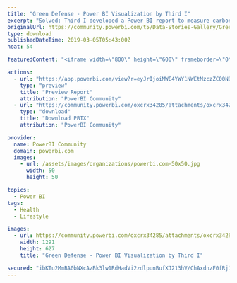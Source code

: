 ```yaml
---
title: "Green Defense - Power BI Visualization by Third I"
excerpt: "Solved: Third I developed a Power BI report to measure carbon footprint and overall energy expenses incurred by consumers. The report was built using"
originalUrl: https://community.powerbi.com/t5/Data-Stories-Gallery/Green-Defense-Power-BI-Visualization-by-Third-I/m-p/637230
type: download
publishedDateTime: 2019-03-05T05:43:00Z
heat: 54

featuredContent: "<iframe width=\"800\" height=\"600\" frameborder=\"0\" src=\"https://app.powerbi.com/view?r=eyJrIjoiMWE4YWY1NWEtMzczZC00NDE3LTk4ZmUtM2U2MzFiNGZkNDQ5IiwidCI6ImExMTdlOGM2LWRhYTMtNDFlMi1iZDJhLTgyYzUwMmZlMzM4NCJ9\"></iframe>"

actions:
  - url: "https://app.powerbi.com/view?r=eyJrIjoiMWE4YWY1NWEtMzczZC00NDE3LTk4ZmUtM2U2MzFiNGZkNDQ5IiwidCI6ImExMTdlOGM2LWRhYTMtNDFlMi1iZDJhLTgyYzUwMmZlMzM4NCJ9"
    type: "preview"
    title: "Preview Report"
    attribution: "PowerBI Community"
  - url: "https://community.powerbi.com/oxcrx34285/attachments/oxcrx34285/DataStoriesGallery/2537/4/Third%20I_GreenDefense_Report.pbix"
    type: "download"
    title: "Download PBIX"
    attribution: "PowerBI Community"

provider:
  name: PowerBI Community
  domain: powerbi.com
  images:
    - url: /assets/images/organizations/powerbi.com-50x50.jpg
      width: 50
      height: 50

topics:
  - Power BI
tags:
  - Health
  - Lifestyle

images:
  - url: https://community.powerbi.com/oxcrx34285/attachments/oxcrx34285/DataStoriesGallery/2537/3/Third%20I_GreenDefense_Report.PNG
    width: 1291
    height: 627
    title: "Green Defense - Power BI Visualization by Third I"

secured: "ibKTu2MmBA0bNXcAzBk3lw1RdHadVi2zdlpunBufXJ213hV/ChAxdnzF0fRjJnabX+VJDETTIdNp6mgn7Szfjsjw160qvfQsvELejuK2HGNiSxe9f8rwF0s2gkMI/XSwWc8CEVyL6/MhWXjX9B7psYEK/INLjp/xMPSLcywRTv0yMw9N6a3lW6R7kokujXAsWE9puQVIzDhoET851Wewkij0CEFNI8rVfMgrtzdrXniLdfdFqixdHjN/JPzU+pgLku63FphS3bb2vWqZZfxv7I127EStPdcmBBXGJgleItUBfDKpjfOIcOYUOJRSp+ZsE/7e7F9ycXePb6OGR5fXJz1xJMiNVRCwmCKeWIeejxKbu2nONHzoaJ3yibrnnISZBdodiernL5CBxY1BlI4Fv3oRp+mSHBTkODdB5n0Sgt8=;zm1MBVxM3XcJA8kfKm4fTw=="
---
```


